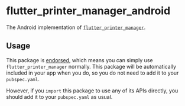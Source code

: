 # flutter_printer_manager_android

The Android implementation of [`flutter_printer_manager`][1].

## Usage

This package is [endorsed][2], which means you can simply use `flutter_printer_manager`
normally. This package will be automatically included in your app when you do,
so you do not need to add it to your `pubspec.yaml`.

However, if you `import` this package to use any of its APIs directly, you
should add it to your `pubspec.yaml` as usual.

[1]: https://pub.dev/packages/flutter_printer_manager
[2]: https://flutter.dev/to/endorsed-federated-plugin